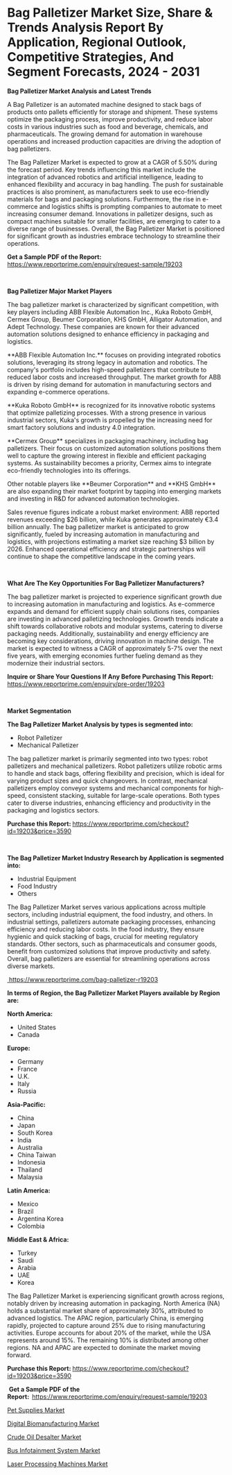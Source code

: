 <p><h1>Bag Palletizer Market Size, Share & Trends Analysis Report By Application, Regional Outlook, Competitive Strategies, And Segment Forecasts, 2024 - 2031</h1></p><p><strong>Bag Palletizer Market Analysis and Latest Trends</strong></p>
<p><p>A Bag Palletizer is an automated machine designed to stack bags of products onto pallets efficiently for storage and shipment. These systems optimize the packaging process, improve productivity, and reduce labor costs in various industries such as food and beverage, chemicals, and pharmaceuticals. The growing demand for automation in warehouse operations and increased production capacities are driving the adoption of bag palletizers.</p><p>The Bag Palletizer Market is expected to grow at a CAGR of 5.50% during the forecast period. Key trends influencing this market include the integration of advanced robotics and artificial intelligence, leading to enhanced flexibility and accuracy in bag handling. The push for sustainable practices is also prominent, as manufacturers seek to use eco-friendly materials for bags and packaging solutions. Furthermore, the rise in e-commerce and logistics shifts is prompting companies to automate to meet increasing consumer demand. Innovations in palletizer designs, such as compact machines suitable for smaller facilities, are emerging to cater to a diverse range of businesses. Overall, the Bag Palletizer Market is positioned for significant growth as industries embrace technology to streamline their operations.</p></p>
<p><strong>Get a Sample PDF of the Report:&nbsp;</strong> <a href="https://www.reportprime.com/enquiry/request-sample/19203?utm_campaign=1836&utm_medium=2&utm_source=Github&utm_content=ia&utm_term=22112024&utm_id=bag-palletizer">https://www.reportprime.com/enquiry/request-sample/19203</a></p>
<p>&nbsp;</p>
<p><strong>Bag Palletizer Major Market Players</strong></p>
<p><p>The bag palletizer market is characterized by significant competition, with key players including ABB Flexible Automation Inc., Kuka Roboto GmbH, Cermex Group, Beumer Corporation, KHS GmbH, Alligator Automation, and Adept Technology. These companies are known for their advanced automation solutions designed to enhance efficiency in packaging and logistics.</p><p>**ABB Flexible Automation Inc.** focuses on providing integrated robotics solutions, leveraging its strong legacy in automation and robotics. The company's portfolio includes high-speed palletizers that contribute to reduced labor costs and increased throughput. The market growth for ABB is driven by rising demand for automation in manufacturing sectors and expanding e-commerce operations.</p><p>**Kuka Roboto GmbH** is recognized for its innovative robotic systems that optimize palletizing processes. With a strong presence in various industrial sectors, Kuka's growth is propelled by the increasing need for smart factory solutions and industry 4.0 integration. </p><p>**Cermex Group** specializes in packaging machinery, including bag palletizers. Their focus on customized automation solutions positions them well to capture the growing interest in flexible and efficient packaging systems. As sustainability becomes a priority, Cermex aims to integrate eco-friendly technologies into its offerings.</p><p>Other notable players like **Beumer Corporation** and **KHS GmbH** are also expanding their market footprint by tapping into emerging markets and investing in R&D for advanced automation technologies.</p><p>Sales revenue figures indicate a robust market environment: ABB reported revenues exceeding $26 billion, while Kuka generates approximately €3.4 billion annually. The bag palletizer market is anticipated to grow significantly, fueled by increasing automation in manufacturing and logistics, with projections estimating a market size reaching $3 billion by 2026. Enhanced operational efficiency and strategic partnerships will continue to shape the competitive landscape in the coming years.</p></p>
<p>&nbsp;</p>
<p><strong>What Are The Key Opportunities For Bag Palletizer Manufacturers?</strong></p>
<p><p>The bag palletizer market is projected to experience significant growth due to increasing automation in manufacturing and logistics. As e-commerce expands and demand for efficient supply chain solutions rises, companies are investing in advanced palletizing technologies. Growth trends indicate a shift towards collaborative robots and modular systems, catering to diverse packaging needs. Additionally, sustainability and energy efficiency are becoming key considerations, driving innovation in machine design. The market is expected to witness a CAGR of approximately 5-7% over the next five years, with emerging economies further fueling demand as they modernize their industrial sectors.</p></p>
<p><strong>Inquire or Share Your Questions If Any Before Purchasing This Report:</strong> <a href="https://www.reportprime.com/enquiry/pre-order/19203?utm_campaign=1836&utm_medium=2&utm_source=Github&utm_content=ia&utm_term=22112024&utm_id=bag-palletizer">https://www.reportprime.com/enquiry/pre-order/19203</a></p>
<p>&nbsp;</p>
<p><strong>Market Segmentation</strong></p>
<p><strong>The Bag Palletizer Market Analysis by types is segmented into:</strong></p>
<p><ul><li>Robot Palletizer</li><li>Mechanical Palletizer</li></ul></p>
<p><p>The bag palletizer market is primarily segmented into two types: robot palletizers and mechanical palletizers. Robot palletizers utilize robotic arms to handle and stack bags, offering flexibility and precision, which is ideal for varying product sizes and quick changeovers. In contrast, mechanical palletizers employ conveyor systems and mechanical components for high-speed, consistent stacking, suitable for large-scale operations. Both types cater to diverse industries, enhancing efficiency and productivity in the packaging and logistics sectors.</p></p>
<p><strong>Purchase this Report:&nbsp;</strong><a href="https://www.reportprime.com/checkout?id=19203&price=3590&utm_campaign=1836&utm_medium=2&utm_source=Github&utm_content=ia&utm_term=22112024&utm_id=bag-palletizer">https://www.reportprime.com/checkout?id=19203&price=3590</a></p>
<p>&nbsp;</p>
<p><strong>The Bag Palletizer Market Industry Research by Application is segmented into:</strong></p>
<p><ul><li>Industrial Equipment</li><li>Food Industry</li><li>Others</li></ul></p>
<p><p>The Bag Palletizer Market serves various applications across multiple sectors, including industrial equipment, the food industry, and others. In industrial settings, palletizers automate packaging processes, enhancing efficiency and reducing labor costs. In the food industry, they ensure hygienic and quick stacking of bags, crucial for meeting regulatory standards. Other sectors, such as pharmaceuticals and consumer goods, benefit from customized solutions that improve productivity and safety. Overall, bag palletizers are essential for streamlining operations across diverse markets.</p></p>
<p><a href="https://www.reportprime.com/bag-palletizer-r19203?utm_campaign=1836&utm_medium=2&utm_source=Github&utm_content=ia&utm_term=22112024&utm_id=bag-palletizer">&nbsp;https://www.reportprime.com/bag-palletizer-r19203</a></p>
<p><strong>In terms of Region, the Bag Palletizer Market Players available by Region are:</strong></p>
<p>
    <p> <strong> North America: </strong>
        <ul>
            <li>United States</li>
            <li>Canada</li>
        </ul>
        </p> 
    <p> <strong> Europe: </strong>
        <ul>
            <li>Germany</li>
            <li>France</li>
            <li>U.K.</li>
            <li>Italy</li>
            <li>Russia</li>
        </ul>
        </p> 
    <p> <strong> Asia-Pacific: </strong>
        <ul>
            <li>China</li>
            <li>Japan</li>
            <li>South Korea</li>
            <li>India</li>
            <li>Australia</li>
            <li>China Taiwan</li>
            <li>Indonesia</li>
            <li>Thailand</li>
            <li>Malaysia</li>
        </ul>
        </p> 
    <p> <strong> Latin America: </strong>
        <ul>
            <li>Mexico</li>
            <li>Brazil</li>
            <li>Argentina Korea</li>
            <li>Colombia</li>
        </ul>
        </p> 
    <p> <strong> Middle East & Africa: </strong>
        <ul>
            <li>Turkey</li>
            <li>Saudi</li>
            <li>Arabia</li>
            <li>UAE</li>
            <li>Korea</li>
        </ul>
    </p>
    </p>
<p><p>The Bag Palletizer Market is experiencing significant growth across regions, notably driven by increasing automation in packaging. North America (NA) holds a substantial market share of approximately 30%, attributed to advanced logistics. The APAC region, particularly China, is emerging rapidly, projected to capture around 25% due to rising manufacturing activities. Europe accounts for about 20% of the market, while the USA represents around 15%. The remaining 10% is distributed among other regions. NA and APAC are expected to dominate the market moving forward.</p></p>
<p><strong>Purchase this Report: </strong><a href="https://www.reportprime.com/checkout?id=19203&price=3590&utm_campaign=1836&utm_medium=2&utm_source=Github&utm_content=ia&utm_term=22112024&utm_id=bag-palletizer">https://www.reportprime.com/checkout?id=19203&price=3590</a></p>
<p>&nbsp;<strong>Get a Sample PDF of the Report:&nbsp;&nbsp;</strong><a href="https://www.reportprime.com/enquiry/request-sample/19203?utm_campaign=1836&utm_medium=2&utm_source=Github&utm_content=ia&utm_term=22112024&utm_id=bag-palletizer">https://www.reportprime.com/enquiry/request-sample/19203</a></p>
<p><strong></strong></p>
<p><p><a href="https://www.linkedin.com/pulse/top-factors-boosting-pet-supplies-market-growth-48-w5vie?utm_campaign=1836&utm_medium=2&utm_source=Github&utm_content=ia&utm_term=22112024&utm_id=bag-palletizer">Pet Supplies Market</a></p><p><a href="https://www.linkedin.com/pulse/qualitative-study-digital-biomanufacturing-market-mqk6c?utm_campaign=1836&utm_medium=2&utm_source=Github&utm_content=ia&utm_term=22112024&utm_id=bag-palletizer">Digital Biomanufacturing Market</a></p><p><a href="https://issuu.com/reportprime-2/docs/crude-oil-desalter-market-size-2030_3e74a6dfaf422e?utm_campaign=1836&utm_medium=2&utm_source=Github&utm_content=ia&utm_term=22112024&utm_id=bag-palletizer">Crude Oil Desalter Market</a></p><p><a href="https://issuu.com/reportprime-2/docs/bus-infotainment-system-market-size_ae43ea072310e8?utm_campaign=1836&utm_medium=2&utm_source=Github&utm_content=ia&utm_term=22112024&utm_id=bag-palletizer">Bus Infotainment System Market</a></p><p><a href="https://github.com/mabutironaldo/Market-Research-Report-List-6/blob/main/laser-processing-machines-market.md?utm_campaign=1836&utm_medium=2&utm_source=Github&utm_content=ia&utm_term=22112024&utm_id=bag-palletizer">Laser Processing Machines Market</a></p></p>